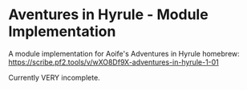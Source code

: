 # Aventures in Hyrule - Module Implementation
 A module implementation for Aoife's Adventures in Hyrule homebrew: https://scribe.pf2.tools/v/wXO8Df9X-adventures-in-hyrule-1-01
 
 Currently VERY incomplete.
